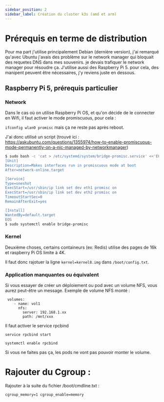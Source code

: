 ```yaml
---
sidebar_position: 2
sidebar_label: Création du cluster k3s (amd et arm)
---
```


# Prérequis en terme de distribution

Pour ma part j'utilise principalement Debian (dernière version), j'ai remarqué qu'avec Ubuntu j'avais des problème sur le network manager qui bloquait des requetes DNS dans mes souvenirs. je devais trafiquer le network manager pour résoudre ça.
J'utilise aussi des Raspberry Pi 5. pour cela, des manipent peuvent être nécessaires, j'y reviens juste en dessous.

## Raspberry Pi 5, prérequis particulier

### Network

Dans le cas où on utilise Raspberry Pi OS, et qu'on décide de le connecter en Wifi, il faut activer le mode promiscuous, pour cela :

`ifconfig wlan0 promisc` mais ça ne reste pas après reboot.


J'ai donc utilisé un script (trouvé ici : https://askubuntu.com/questions/1355974/how-to-enable-promiscuous-mode-permanently-on-a-nic-managed-by-networkmanager)
```bash
$ sudo bash -c 'cat > /etc/systemd/system/bridge-promisc.service' <<'EOS'
[Unit]
Description=Makes interfaces run in promiscuous mode at boot
After=network-online.target

[Service]
Type=oneshot
ExecStart=/usr/sbin/ip link set dev eth1 promisc on
ExecStart=/usr/sbin/ip link set dev eth2 promisc on
TimeoutStartSec=0
RemainAfterExit=yes

[Install]
WantedBy=default.target
EOS
$ sudo systemctl enable bridge-promisc
```

### Kernel
Deuxième choses, certains containeurs (ex: Redis) utilise des pages de 16k et raspberry Pi OS limite à 4K.

Il faut donc rajotuer la ligne `kernel=kernel8.img` dans `/boot/config.txt`.

### Application manquantes ou équivalent

Si vous essayer de créer un déploiement ou pod avec un volume NFS, vous aurez peut-être un message.
Exemple de volume NFS monté :
```
 volumes:
    - name: vol1
      nfs:
        server: 192.168.1.xx
        path: /mnt/xxx
```

Il faut activer le service rpcbind

```
service rpcbind start

systemctl enable rpcbind
```

Si vous ne faites pas ça, les pods ne vont pas pouvoir monter le volume.


# Rajouter du Cgroup :

Rajouter à la suite du fichier /boot/cmdline.txt :

```
cgroup_memory=1 cgroup_enable=memory
```